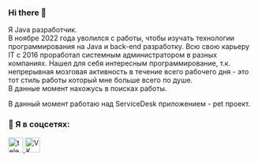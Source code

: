 ### Hi there 👋

Я Java разработчик.<br>
В ноябре 2022 года уволился с работы, чтобы изучать технологии программирования на Java и back-end разработку.
Всю свою карьеру IT с 2016 проработал системным администратором в разных компаниях.
Нашел для себя интересным  программирование, т.к. непрерывная мозговая активность в течение всего рабочего дня - это тот стиль работы который мне больше всего по душе.<br>
В данные момент нахожусь в поисках работы.

В данный момент работаю над ServiceDesk приложением - pet проект.

<h3>🤝 Я в соцсетях:</h3>
  <div id="badges">
   <!-- <a href="" target="_blank">
      <img src="https://cdn-icons-png.flaticon.com/512/2504/2504799.png" width="30" height="30" alt="linkedin" />
    </a> -->
     <a href="https://t.me/semidalov" target="_blank">
      <img src="https://cdn-icons-png.flaticon.com/512/2111/2111646.png" width="30" height="30" alt="telegram group" />
    </a>
    <a href="https://vk.com/semidalov" target="_blank">
      <img src="https://cdn-icons-png.flaticon.com/512/145/145813.png" width="30" height="30" alt="VK Badge"/>
    </a>
  </div>


<!--
**semidalov/semidalov** is a ✨ _special_ ✨ repository because its `README.md` (this file) appears on your GitHub profile.

Here are some ideas to get you started:

- 🔭 I’m currently working on ...
- 🌱 I’m currently learning ...
- 👯 I’m looking to collaborate on ...
- 🤔 I’m looking for help with ...
- 💬 Ask me about ...
- 📫 How to reach me: ...
- 😄 Pronouns: ...
- ⚡ Fun fact: ...
-->
